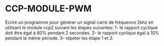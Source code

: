 # CCP-MODULE-PWM

Écrire un programme pour générer un signal carré de fréquence 2khz en utilisant le module ccp2 suivant les étapes suivantes:
1- le rapport cyclique doit être égal à 80% pendant 2 secondes. 
2- le rapport cyclique égal à 10% pendant la même période.
3- répéter les étape 1 et 2.


